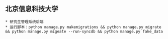 ## 北京信息科技大学
    * 研究生管理系统后端
    * 运行脚本：python manage.py makemigrations && python manage.py migrate && python manage.py migeate --run-syncdb && python manage.py fake_data